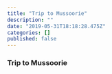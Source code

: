 ```yaml
---
title: "Trip to Mussoorie"
description: ""
date: "2019-05-31T18:18:28.475Z"
categories: []
published: false
---
```


  

### Trip to Mussoorie